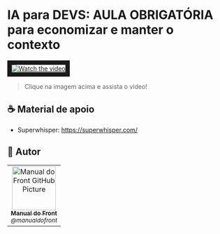 # IA para DEVS: AULA OBRIGATÓRIA para economizar e manter o contexto

<a href="https://www.youtube.com/watch?v=-flGlyEHBfU" target="_blank">
 <img src="http://img.youtube.com/vi/-flGlyEHBfU/mqdefault.jpg" alt="Watch the video" border="10" />
</a>

> Clique na imagem acima e assista o vídeo!

## ☕ Material de apoio

- Superwhisper: https://superwhisper.com/

## 🤝 Autor

<table>
  <tr>
    <td align="center">
      <a href="#" title="Manual Do Front">
        <img src="https://avatars.githubusercontent.com/u/179880896" width="100px;" alt="Manual do Front GitHub Picture"/><br>
        <sub>
          <b>Manual do Front</b> <br>
          <i>@manualdofront</i>
        </sub>
      </a>
    </td>
  </tr>
</table>

